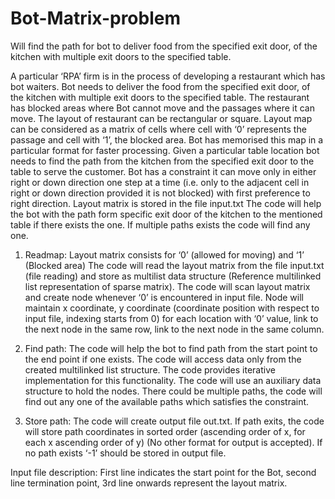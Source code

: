 # Bot-Matrix-problem
Will find the path for bot to deliver food from the specified exit door, of the kitchen with multiple exit doors to the specified table.

A particular ‘RPA’ firm is in the process of developing a restaurant which has bot 
waiters. Bot needs to deliver the food from the specified exit door, of the kitchen 
with multiple exit doors to the specified table.
The restaurant has blocked areas where Bot cannot move and the passages 
where it can move. The layout of restaurant can be rectangular or square.
Layout map can be considered as a matrix of cells where cell with ‘0’ represents 
the passage and cell with ‘1’, the blocked area. Bot has memorised this map in 
a particular format for faster processing. Given a particular table location bot 
needs to find the path from the kitchen from the specified exit door to the table 
to serve the customer. Bot has a constraint it can move only in either right or 
down direction one step at a time (i.e. only to the adjacent cell in right or down 
direction provided it is not blocked) with first preference to right direction.
Layout matrix is stored in the file input.txt
The code will help the bot with the path form specific exit 
door of the kitchen to the mentioned table if there exists the one. If multiple 
paths exists the code will find any one.

1) Readmap:
Layout matrix consists for ‘0’ (allowed for moving) and ‘1’ (Blocked area)
The code will read the layout matrix from the file input.txt (file reading)
and store as multilist data structure (Reference multilinked list
representation of sparse matrix).
The code will scan layout matrix and create node whenever ‘0’ is encountered 
in input file. Node will maintain x coordinate, y coordinate (coordinate 
position with respect to input file, indexing starts from 0) for each location 
with ‘0’ value, link to the next node in the same row, link to the next node in 
the same column.

2. Find path:
The code will help the bot to find path from the start point to the end point if one exists.
The code will access data only from the created multilinked list structure. The code
provides iterative implementation for this functionality. The code will use an auxiliary data structure to hold the 
nodes. There could be multiple paths, the code will find out any one of the available paths which satisfies the constraint.

3. Store path: 
The code will create output file out.txt.
If path exits, the code will store path coordinates in sorted order 
(ascending order of x, for each x ascending order of y) (No other format for 
output is accepted). If no path exists ‘-1’ should be stored in output file.

Input file description:
First line indicates the start point for the Bot, second line termination point, 3rd
line onwards represent the layout matrix.

